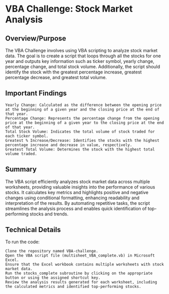 # VBA Challenge: Stock Market Analysis

## Overview/Purpose

The VBA Challenge involves using VBA scripting to analyze stock market data. The goal is to create a script that loops through all the stocks for one year and outputs key information such as ticker symbol, yearly change, percentage change, and total stock volume. Additionally, the script should identify the stock with the greatest percentage increase, greatest percentage decrease, and greatest total volume.

## Important Findings

    Yearly Change: Calculated as the difference between the opening price at the beginning of a given year and the closing price at the end of that year.
    Percentage Change: Represents the percentage change from the opening price at the beginning of a given year to the closing price at the end of that year.
    Total Stock Volume: Indicates the total volume of stock traded for each ticker symbol.
    Greatest % Increase/Decrease: Identifies the stocks with the highest percentage increase and decrease in value, respectively.
    Greatest Total Volume: Determines the stock with the highest total volume traded.

## Summary

The VBA script efficiently analyzes stock market data across multiple worksheets, providing valuable insights into the performance of various stocks. It calculates key metrics and highlights positive and negative changes using conditional formatting, enhancing readability and interpretation of the results. By automating repetitive tasks, the script streamlines the analysis process and enables quick identification of top-performing stocks and trends.

## Technical Details

To run the code:

    Clone the repository named VBA-challenge.
    Open the VBA script file (multisheet_VBA_complete.vb) in Microsoft Excel.
    Ensure that the Excel workbook contains multiple worksheets with stock market data.
    Run the stocks_complete subroutine by clicking on the appropriate button or using the assigned shortcut key.
    Review the analysis results generated for each worksheet, including the calculated metrics and identified top-performing stocks.
